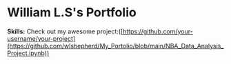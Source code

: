 # William L.S's Portfolio
**Skills:**
Check out my awesome project:([https://github.com/your-username/your-project](https://github.com/wlshepherd/My_Portolio/blob/main/NBA_Data_Analysis_Project.ipynb))
